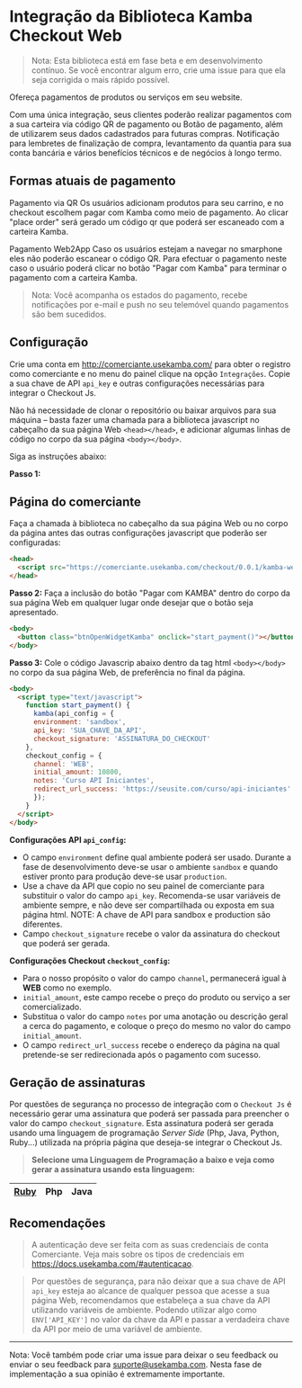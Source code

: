 # Integração da Biblioteca Kamba Checkout Web

> Nota: Esta biblioteca está em fase beta e em desenvolvimento contínuo. Se você encontrar algum erro, crie uma issue para que ela seja corrigida o mais rápido possível.

Ofereça pagamentos de produtos ou serviços em seu website.

Com uma única integração, seus clientes poderão realizar pagamentos com a sua carteira via código QR de pagamento ou Botão de pagamento, além de utilizarem seus dados cadastrados para futuras compras. Notificação para lembretes de finalização de compra, levantamento da quantia para sua conta bancária e vários benefícios técnicos e de negócios à longo termo.

## Formas atuais de pagamento

Pagamento via QR Os usuários adicionam produtos para seu carrino, e no checkout escolhem pagar com Kamba como meio de pagamento. Ao clicar "place order" será gerado um código qr que poderá ser escaneado com a carteira Kamba.

Pagamento Web2App Caso os usuários estejam a navegar no smarphone eles não poderão escanear o código QR. Para efectuar o pagamento neste caso o usuário poderá clicar no botão "Pagar com Kamba" para terminar o pagamento com a carteira Kamba.

> Nota: Você acompanha os estados do pagamento, recebe notificações por e-mail e push no seu telemóvel quando pagamentos são bem sucedidos.

## Configuração

Crie uma conta em <http://comerciante.usekamba.com/> para obter o registro como comerciante e no menu do painel clique na opção `Integrações`. Copie a sua chave de API `api_key` e outras configurações necessárias para integrar o Checkout Js.

Não há necessidade de clonar o repositório ou baixar arquivos para sua máquina – basta fazer uma chamada para a biblioteca javascript no cabeçalho da sua página Web `<head></head>`, e adicionar algumas linhas de código no corpo da sua página `<body></body>`. 

Siga as instruções abaixo:

**Passo 1:**
## Página do comerciante
Faça a chamada à biblioteca no cabeçalho da sua página Web ou no corpo da página antes das outras configurações javascript que poderão ser configuradas:

```html
<head>       
  <script src="https://comerciante.usekamba.com/checkout/0.0.1/kamba-web-sdk.js" charset="utf-8"></script>
</head>
```

**Passo 2:**
Faça a inclusão do botão "Pagar com KAMBA" dentro do corpo da sua página Web em qualquer lugar onde desejar que o botão seja apresentado. 

```html
<body>
  <button class="btnOpenWidgetKamba" onclick="start_payment()"></button>
</body>
```

**Passo 3:**
Cole o código Javascrip abaixo dentro da tag html `<body></body>` no corpo da sua página Web, de preferência no final da página.

```html
<body>
  <script type="text/javascript">
    function start_payment() {
      kamba(api_config = {
      environment: 'sandbox',
      api_key: 'SUA_CHAVE_DA_API',
      checkout_signature: 'ASSINATURA_DO_CHECKOUT'
	},
	checkout_config = { 
	  channel: 'WEB',
	  initial_amount: 10800,
	  notes: 'Curso API Iniciantes',
	  redirect_url_success: 'https://seusite.com/curso/api-iniciantes'
      });
    }
  </script>
</body>
```
**Configurações API `api_config`:**
- O campo `environment` define qual ambiente poderá ser usado. Durante a fase de desenvolvimento deve-se usar o ambiente ```sandbox``` e quando estiver pronto 
para produção deve-se usar ```production```.
- Use a chave da API que copio no seu painel de comerciante para substituir o valor do campo `api_key`. Recomenda-se usar variáveis de ambiente sempre, e não deve ser compartilhada ou exposta em sua página html. 
NOTE: A chave de API para sandbox e production são diferentes. 
- Campo `checkout_signature` recebe o valor da assinatura do checkout que poderá ser gerada.
	
**Configurações Checkout `checkout_config`:**
- Para o nosso propósito o valor do campo `channel`, permanecerá igual à **WEB** como no exemplo.
- `initial_amount`, este campo recebe o preço do produto ou serviço a ser comercializado.
- Substitua o valor do campo `notes` por uma anotação ou descrição geral a cerca do pagamento, e coloque o preço do mesmo no valor do campo `initial_amount`.
- O campo `redirect_url_success` recebe o endereço da página na qual pretende-se ser redirecionada após o pagamento com sucesso.	



 ## Geração de assinaturas

Por questões de segurança no processo de integração com o `Checkout Js` é necessário gerar uma assinatura que poderá ser passada para preencher o valor do campo `checkout_signature`. Esta assinatura poderá ser gerada usando uma linguagem de programação *Server Side* (Php, Java, Python, Ruby...) utilizada na própria página que deseja-se integrar o Checkout Js.

> **Selecione uma Linguagem de Programação a baixo e veja como gerar a assinatura usando esta linguagem:**

| [Ruby](https://github.com/usekamba/kamba_generate_signature_ruby) | Php | Java |
| ------ | ------ |------ |


## Recomendações

> A autenticação deve ser feita com as suas credenciais de conta Comerciante. Veja mais sobre os tipos de credenciais em https://docs.usekamba.com/#autenticacao.

> Por questões de segurança, para não deixar que a sua chave de API `api_key` esteja ao alcance de qualquer pessoa que acesse a sua página Web, recomendamos que estabeleça a sua chave da API utilizando variáveis de ambiente. Podendo utilizar algo como `ENV['API_KEY']` no valor da chave da API e passar a verdadeira chave da API por meio de uma variável de ambiente.

---
Nota: Você também pode criar uma issue para deixar o seu feedback ou enviar o seu feedback para suporte@usekamba.com. Nesta fase de implementação a sua opinião é extremamente importante.
